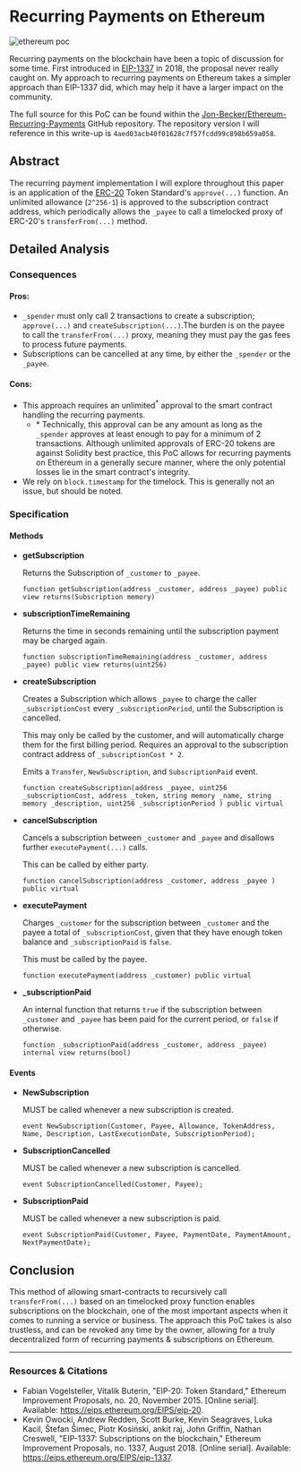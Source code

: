 # Recurring Payments on Ethereum

![ethereum poc](https://raw.githubusercontent.com/Jon-Becker/research/main/papers/ethereum-recurring-payments/preview.png?fw)

Recurring payments on the blockchain have been a topic of discussion for some time. First introduced in [EIP-1337](https://eips.ethereum.org/EIPS/eip-1337) in 2018, the proposal never really caught on. My approach to recurring payments on Ethereum takes a simpler approach than EIP-1337 did, which may help it have a larger impact on the community.

The full source for this PoC can be found within the [Jon-Becker/Ethereum-Recurring-Payments](https://github.com/Jon-Becker/ethereum-recurring-payments/tree/4aed03acb40f01628c7f57fcdd99c898b659a058) GitHub repository. The repository version I will reference in this write-up is `4aed03acb40f01628c7f57fcdd99c898b659a058`.

## Abstract

The recurring payment implementation I will explore throughout this paper is an application of the [ERC-20](https://eips.ethereum.org/EIPS/eip-20) Token Standard's `approve(...)` function. An unlimited allowance (`2^256-1`) is approved to the subscription contract address, which periodically allows the `_payee` to call a timelocked proxy of ERC-20's `transferFrom(...)` method.

## Detailed Analysis

### Consequences

#### Pros:

-   `_spender` must only call 2 transactions to create a subscription; `approve(...)` and `createSubscription(...)`.The burden is on the payee to call the `transferFrom(...)` proxy, meaning they must pay the gas fees to process future payments.
-   Subscriptions can be cancelled at any time, by either the `_spender` or the `_payee`.

#### Cons:

-   This approach requires an unlimited<sup>\*</sup> approval to the smart contract handling the recurring payments.
    -   \* Technically, this approval can be any amount as long as the `_spender` approves at least enough to pay for a minimum of 2 transactions. Although unlimited approvals of ERC-20 tokens are against Solidity best practice, this PoC allows for recurring payments on Ethereum in a generally secure manner, where the only potential losses lie in the smart contract's integrity.
-   We rely on `block.timestamp` for the timelock. This is generally not an issue, but should be noted.

### Specification

#### Methods

-   **getSubscription**

    Returns the Subscription of `_customer` to `_payee`.

    ```solidity
    function getSubscription(address _customer, address _payee) public view returns(Subscription memory)
    ```

-   **subscriptionTimeRemaining**

    Returns the time in seconds remaining until the subscription payment may be charged again.

    ```solidity
    function subscriptionTimeRemaining(address _customer, address _payee) public view returns(uint256)
    ```

-   **createSubscription**

    Creates a Subscription which allows `_payee` to charge the caller `_subscriptionCost` every `_subscriptionPeriod`, until the Subscription is cancelled.

    This may only be called by the customer, and will automatically charge them for the first billing period. Requires an approval to the subscription contract address of `_subscriptionCost * 2`.

    Emits a `Transfer`, `NewSubscription`, and `SubscriptionPaid` event.

    ```solidity
    function createSubscription(address _payee, uint256 _subscriptionCost, address _token, string memory _name, string memory _description, uint256 _subscriptionPeriod ) public virtual
    ```

-   **cancelSubscription**

    Cancels a subscription between `_customer` and `_payee` and disallows further `executePayment(...)` calls.

    This can be called by either party.

    ```solidity
    function cancelSubscription(address _customer, address _payee ) public virtual
    ```

-   **executePayment**

    Charges `_customer` for the subscription between `_customer` and the payee a total of `_subscriptionCost`, given that they have enough token balance and `_subscriptionPaid` is `false`.

    This must be called by the payee.

    ```solidity
    function executePayment(address _customer) public virtual
    ```

-   **\_subscriptionPaid**

    An internal function that returns `true` if the subscription between `_customer` and `_payee` has been paid for the current period, or `false` if otherwise.

    ```solidity
    function _subscriptionPaid(address _customer, address _payee) internal view returns(bool)
    ```

#### Events

-   **NewSubscription**

    MUST be called whenever a new subscription is created.

    ```solidity
    event NewSubscription(Customer, Payee, Allowance, TokenAddress, Name, Description, LastExecutionDate, SubscriptionPeriod);
    ```

-   **SubscriptionCancelled**

    MUST be called whenever a new subscription is cancelled.

    ```solidity
    event SubscriptionCancelled(Customer, Payee);
    ```

-   **SubscriptionPaid**

    MUST be called whenever a new subscription is paid.

    ```solidity
    event SubscriptionPaid(Customer, Payee, PaymentDate, PaymentAmount, NextPaymentDate);
    ```

## Conclusion

This method of allowing smart-contracts to recursively call `transferFrom(...)` based on an timelocked proxy function enables subscriptions on the blockchain, one of the most important aspects when it comes to running a service or business. The approach this PoC takes is also trustless, and can be revoked any time by the owner, allowing for a truly decentralized form of recurring payments & subscriptions on Ethereum.

---

### Resources & Citations

-   Fabian Vogelsteller, Vitalik Buterin, "EIP-20: Token Standard," Ethereum Improvement Proposals, no. 20, November 2015. [Online serial]. Available: https://eips.ethereum.org/EIPS/eip-20.
-   Kevin Owocki, Andrew Redden, Scott Burke, Kevin Seagraves, Luka Kacil, Štefan Šimec, Piotr Kosiński, ankit raj, John Griffin, Nathan Creswell, "EIP-1337: Subscriptions on the blockchain," Ethereum Improvement Proposals, no. 1337, August 2018. [Online serial]. Available: https://eips.ethereum.org/EIPS/eip-1337.
